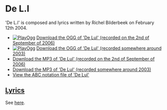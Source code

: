 # De L.l

'De L.l' is composed and lyrics written by Richel Bilderbeek on February 12th 2004.

 * [![PlayOgg](http://static.fsf.org/playogg/Play_ogg_80x15.png "I support PlayOgg!")](http://playogg.org) [Download the OGG of 'De Lul' (recorded on the 2nd of September of 2006)](http://www.richelbilderbeek.nl/CD06_09DeLul20060902.ogg)
 * [![PlayOgg](http://static.fsf.org/playogg/Play_ogg_80x15.png "I support PlayOgg!")](http://playogg.org) [Download the OGG of 'De Lul' (recorded somewhere around 2003)](http://www.richelbilderbeek.nl/CD03_05DeLul.ogg)
 * [Download the MP3 of 'De Lul' (recorded on the 2nd of September of 2006)](http://www.richelbilderbeek.nl/CD06_09DeLul20060902.mp3)
 * [Download the MP3 of 'De Lul' (recorded somewhere around 2003)](http://www.richelbilderbeek.nl/CD03_05DeLul.mp3)
 * [View the ABC notation file of 'De Lul'](24_de_lul.abc)

## [Lyrics](24_de_lul.txt)

See [here](24_de_lul.txt).
